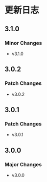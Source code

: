 # 更新日志

## 3.1.0

### Minor Changes

- v3.1.0

## 3.0.2

### Patch Changes

- v3.0.2

## 3.0.1

### Patch Changes

- v3.0.1

## 3.0.0

### Major Changes

- v3.0.0
